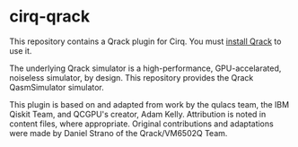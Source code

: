 # cirq-qrack

This repository contains a Qrack plugin for Cirq. You must [install Qrack](https://github.com/vm6502q/qrack) to use it.

The underlying Qrack simulator is a high-performance, GPU-accelarated, noiseless simulator, by design. This repository provides the Qrack QasmSimulator simulator.

This plugin is based on and adapted from work by the qulacs team, the IBM Qiskit Team, and QCGPU's creator, Adam Kelly. Attribution is noted in content files, where appropriate. Original contributions and adaptations were made by Daniel Strano of the Qrack/VM6502Q Team.
